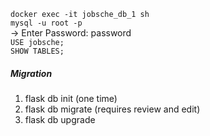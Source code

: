 `docker exec -it jobsche_db_1 sh`             
`mysql -u root -p`            
-> Enter Password: password            
`USE jobsche;`             
`SHOW TABLES;`         

##### Migration
1. flask db init (one time)        
2. flask db migrate (requires review and edit)          
3. flask db upgrade